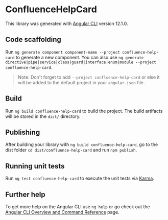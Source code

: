 # ConfluenceHelpCard

This library was generated with [Angular CLI](https://github.com/angular/angular-cli) version 12.1.0.

## Code scaffolding

Run `ng generate component component-name --project confluence-help-card` to generate a new component. You can also use `ng generate directive|pipe|service|class|guard|interface|enum|module --project confluence-help-card`.
> Note: Don't forget to add `--project confluence-help-card` or else it will be added to the default project in your `angular.json` file. 

## Build

Run `ng build confluence-help-card` to build the project. The build artifacts will be stored in the `dist/` directory.

## Publishing

After building your library with `ng build confluence-help-card`, go to the dist folder `cd dist/confluence-help-card` and run `npm publish`.

## Running unit tests

Run `ng test confluence-help-card` to execute the unit tests via [Karma](https://karma-runner.github.io).

## Further help

To get more help on the Angular CLI use `ng help` or go check out the [Angular CLI Overview and Command Reference](https://angular.io/cli) page.
